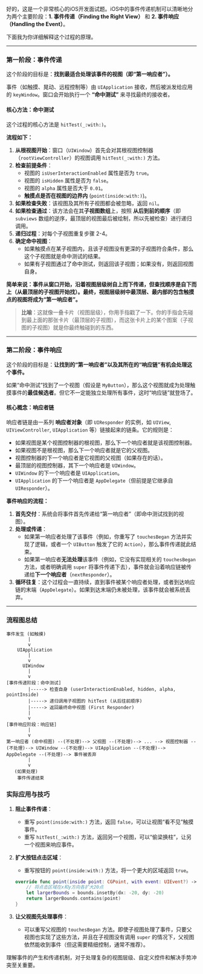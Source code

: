 好的，这是一个非常核心的iOS开发面试题。iOS中的事件传递机制可以清晰地分为两个主要阶段：**1. 事件传递（Finding the Right View）** 和 **2. 事件响应（Handling the Event）**。

下面我为你详细解释这个过程的原理。

---

### 第一阶段：事件传递

这个阶段的目标是：**找到最适合处理该事件的视图（即“第一响应者”）。**

事件（如触摸、晃动、远程控制等）由 `UIApplication` 接收，然后被派发给应用的 `keyWindow`。窗口会开始执行一个 **“命中测试”** 来寻找最终的接收者。

#### 核心方法：命中测试

这个过程的核心方法是 `hitTest(_:with:)`。

**流程如下：**

1.  **从根视图开始**：窗口（`UIWindow`）首先会对其根视图控制器（`rootViewController`）的视图调用 `hitTest(_:with:)` 方法。
2.  **检查前提条件**：
    *   视图的 `isUserInteractionEnabled` 属性是否为 `true`。
    *   视图的 `isHidden` 属性是否为 `false`。
    *   视图的 `alpha` 属性是否大于 `0.01`。
    *   **触摸点是否在视图的边界内** (`point(inside:with:)`)。
3.  **如果检查失败**：该视图及其所有子视图都会被忽略，返回 `nil`。
4.  **如果检查通过**：该方法会在其**子视图数组**上，按照 **从后到前的顺序**（即 `subviews` 数组的逆序，最顶层的视图最后被绘制，所以先被检查）进行递归调用。
5.  **递归过程**：对每个子视图重复步骤 2-4。
6.  **确定命中视图**：
    *   如果触摸点在某子视图内，且该子视图没有更深的子视图符合条件，那么这个子视图就是命中测试的结果。
    *   如果有子视图通过了命中测试，则返回该子视图；如果没有，则返回视图自身。

**简单来说：事件从窗口开始，沿着视图层级树自上而下传递，但查找顺序是自下而上（从最顶层的子视图开始找）。最终，视图层级树中最顶层、最内部的包含触摸点的视图将成为“第一响应者”。**

> **比喻**：这就像一叠卡片（视图层级），你用手指戳了一下。你的手指会先碰到最上面的那张卡片（最顶层的子视图），而这张卡片上的某个图案（子视图的子视图）就是你最终触碰到的东西。

---

### 第二阶段：事件响应

这个阶段的目标是：**让找到的“第一响应者”以及其所在的“响应链”有机会处理这个事件。**

如果“命中测试”找到了一个视图（假设是 `MyButton`），那么这个视图就成为处理触摸事件的**最佳候选者**。但它不一定能独立处理所有事件，这时“响应链”就登场了。

#### 核心概念：响应者链

响应者链是由一系列 **响应者对象**（即 `UIResponder` 的实例，如 `UIView`, `UIViewController`, `UIApplication` 等）链接起来的链条。它的规则是：

*   如果视图是某个视图控制器的根视图，那么下一个响应者就是该视图控制器。
*   如果视图不是根视图，那么下一个响应者就是它的父视图。
*   视图控制器的下一个响应者是它视图的父视图（如果存在的话）。
*   最顶层的视图控制器，其下一个响应者是 `UIWindow`。
*   `UIWindow` 的下一个响应者是 `UIApplication`。
*   `UIApplication` 的下一个响应者是 `AppDelegate`（但前提是它继承自 `UIResponder`）。

**事件响应的流程：**

1.  **首先交付**：系统会将事件首先传递给“第一响应者”（即命中测试找到的视图）。
2.  **处理或传递**：
    *   如果第一响应者处理了该事件（例如，你重写了 `touchesBegan` 方法并实现了逻辑，或者一个 `UIButton` 触发了它的 `Action`），那么事件传递就此结束。
    *   如果第一响应者**无法处理**该事件（例如，它没有实现相关的 `touchesBegan` 方法，或者明确调用 `super` 将事件传递下去），事件就会沿着响应链被传递给**下一个响应者**（`nextResponder`）。
3.  **循环往复**：这个过程会一直持续，直到事件被某个响应者处理，或者到达响应链的末端（`AppDelegate`）。如果到达末端仍未被处理，该事件就会被系统丢弃。

---

### 流程图总结

```
事件发生 (如触摸)
        |
        v
    UIApplication
        |
        v
      UIWindow
        |
        v
[事件传递阶段：命中测试]
        |-----> 检查自身 (userInteractionEnabled, hidden, alpha, pointInside)
        |-----> 递归调用子视图的 hitTest (从后往前顺序)
        |-----> 返回最终命中视图 (First Responder)
        |
        v
[事件响应阶段：响应链]
        |
        v
第一响应者 (命中视图) --(不处理)--> 父视图 --(不处理)--> ... --> 视图控制器 --(不处理)--> UIWindow --(不处理)--> UIApplication --(不处理)--> AppDelegate --(不处理)--> 事件被丢弃
        |
        v
   (如果处理)
    事件传递结束
```

### 实际应用与技巧

1.  **阻止事件传递**：
    *   重写 `point(inside:with:)` 方法，返回 `false`，可以让视图“看不见”触摸事件。
    *   重写 `hitTest(_:with:)` 方法，返回另一个视图，可以“偷梁换柱”，让另一个视图来响应事件。

2.  **扩大按钮点击区域**：
    *   重写按钮的 `point(inside:with:)` 方法，将一个更大的区域返回 `true`。

    ```swift
    override func point(inside point: CGPoint, with event: UIEvent?) -> Bool {
        // 将点击区域在x和y方向各扩大20点
        let largerBounds = bounds.insetBy(dx: -20, dy: -20)
        return largerBounds.contains(point)
    }
    ```

3.  **让父视图先处理事件**：
    *   可以重写父视图的 `touchesBegan` 方法。即使子视图处理了事件，只要父视图也实现了这些方法，并且在子视图没有调用 `super` 的情况下，父视图依然能收到事件（但这需要精细控制，通常不推荐）。

理解事件的产生和传递机制，对于处理复杂的视图层级、自定义控件和解决手势冲突至关重要。